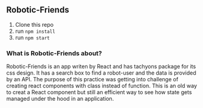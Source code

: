 ## Robotic-Friends 

1. Clone this repo
2. run `npm install`
3. run `npm start`

### What is Robotic-Friends about?

Robotic-Friends is an app writen by React and has tachyons package for its css design. 
It has a search box to find a robot-user and the data is provided by an API.
The purpose of this practice was getting into challenge of creating react components with class instead of function. This is an old way to creat a React component but still an efficient way to see how state gets managed under the hood in an application.







